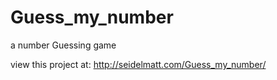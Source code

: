 # Guess_my_number
a number Guessing game

view this project at:  http://seidelmatt.com/Guess_my_number/
